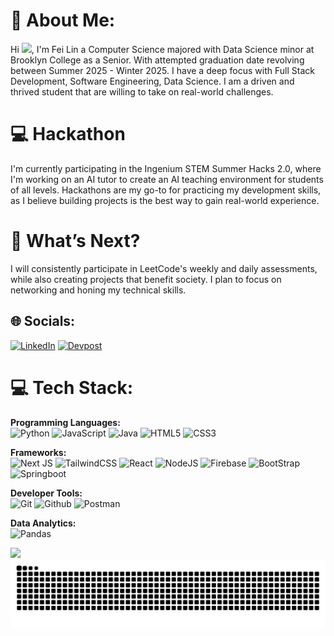 # 💫 About Me:
Hi <img src="https://media.giphy.com/media/hvRJCLFzcasrR4ia7z/giphy.gif" width="40px">, I'm Fei Lin a Computer Science majored with Data Science minor at Brooklyn College as a Senior. With attempted graduation date revolving between Summer 2025 - Winter 2025. I have a deep focus with Full Stack Development, Software Engineering, Data Science. I am a driven and thrived student that are willing to take on real-world challenges. 

# 💻 Hackathon 
I'm currently participating in the Ingenium STEM Summer Hacks 2.0, where I'm working on an AI tutor to create an AI teaching environment for students of all levels. Hackathons are my go-to for practicing my development skills, as I believe building projects is the best way to gain real-world experience.


# 📅 What’s Next?
I will consistently participate in LeetCode's weekly and daily assessments, while also creating projects that benefit society. I plan to focus on networking and honing my technical skills.

## 🌐 Socials:
[![LinkedIn](https://img.shields.io/badge/LinkedIn-0077B5?style=for-the-badge&logo=linkedin&logoColor=white)](https://www.linkedin.com/in/fei-lincs/) 
[![Devpost](https://img.shields.io/badge/Devpost-003E54?style=for-the-badge&logo=Devpost&logoColor=white)](https://devpost.com/walletkun/) 

# 💻 Tech Stack:
**Programming Languages:**  
![Python](https://img.shields.io/badge/python-3670A0?style=for-the-badge&logo=python&logoColor=ffdd54)
![JavaScript](https://img.shields.io/badge/javascript-%23323330.svg?style=for-the-badge&logo=javascript&logoColor=%23F7DF1E)
![Java](https://img.shields.io/badge/java-%23ED8B00.svg?style=for-the-badge&logo=openjdk&logoColor=white)
![HTML5](https://img.shields.io/badge/html5-%23E34F26.svg?style=for-the-badge&logo=html5&logoColor=white)
![CSS3](https://img.shields.io/badge/CSS3-1572B6?style=for-the-badge&logo=css3&logoColor=white)


**Frameworks:**  
![Next JS](https://img.shields.io/badge/Next-black?style=for-the-badge&logo=next.js&logoColor=white)
![TailwindCSS](https://img.shields.io/badge/tailwindcss-%2338B2AC.svg?style=for-the-badge&logo=tailwind-css&logoColor=white)
![React](https://img.shields.io/badge/react-%2320232a.svg?style=for-the-badge&logo=react&logoColor=%2361DAFB)
![NodeJS](https://img.shields.io/badge/node.js-6DA55F?style=for-the-badge&logo=node.js&logoColor=white)
![Firebase](https://img.shields.io/badge/Firebase-039BE5?style=for-the-badge&logo=Firebase&logoColor=white)
![BootStrap](https://img.shields.io/badge/Bootstrap-563D7C?style=for-the-badge&logo=bootstrap&logoColor=white)
![Springboot](https://img.shields.io/badge/-spring_boot-008000?style=for-the-badge&labelColor=fff&logo=spring&logoColor=008000)

**Developer Tools:**  
![Git](https://img.shields.io/badge/GIT-E44C30?style=for-the-badge&logo=git&logoColor=white)
![Github](https://img.shields.io/badge/GitHub-100000?style=for-the-badge&logo=github&logoColor=white)
![Postman](https://img.shields.io/badge/Postman-FF6C37?style=for-the-badge&logo=postman&logoColor=white)


**Data Analytics:**  
![Pandas](https://img.shields.io/badge/pandas-%23150458.svg?style=for-the-badge&logo=pandas&logoColor=white)



![](https://leetcard.jacoblin.cool/walletkun)
![Snake animation](https://raw.githubusercontent.com/walletkun/walletkun/output/github-contribution-grid-snake-dark.svg)

 
